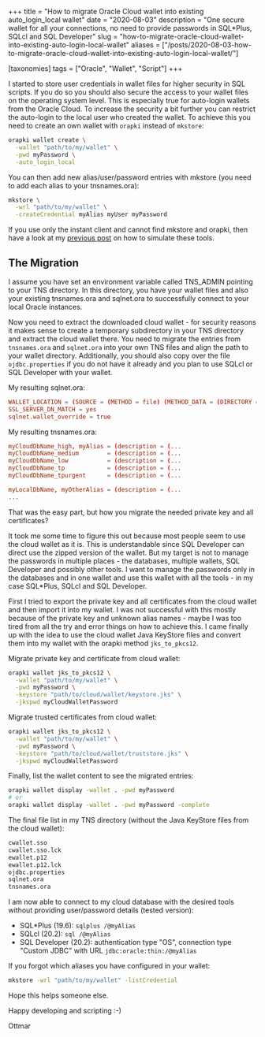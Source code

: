 +++
title = "How to migrate Oracle Cloud wallet into existing auto_login_local wallet"
date = "2020-08-03"
description = "One secure wallet for all your connections, no need to provide passwords in SQL*Plus, SQLcl and SQL Developer"
slug = "how-to-migrate-oracle-cloud-wallet-into-existing-auto-login-local-wallet"
aliases = ["/posts/2020-08-03-how-to-migrate-oracle-cloud-wallet-into-existing-auto-login-local-wallet/"]

[taxonomies]
tags = ["Oracle", "Wallet", "Script"]
+++

I started to store user credentials in wallet files for higher security in SQL scripts. If you do so you should also secure the access to your wallet files on the operating system level. This is especially true for auto-login wallets from the Oracle Cloud. To increase the security a bit further you can restrict the auto-login to the local user who created the wallet. To achieve this you need to create an own wallet with `orapki` instead of `mkstore`:

```sh
orapki wallet create \
  -wallet "path/to/my/wallet" \
  -pwd myPassword \
  -auto_login_local
```

You can then add new alias/user/password entries with mkstore (you need to add each alias to your tnsnames.ora):

```sh
mkstore \
  -wrl "path/to/my/wallet" \
  -createCredential myAlias myUser myPassword
```

If you use only the instant client and cannot find mkstore and orapki, then have a look at my [previous post](/blog/how-to-use-mkstore-and-orapki-with-oracle-instant-client/) on how to simulate these tools.

## The Migration

I assume you have set an environment variable called TNS_ADMIN pointing to your TNS directory. In this directory, you have your wallet files and also your existing tnsnames.ora and sqlnet.ora to successfully connect to your local Oracle instances.

Now you need to extract the downloaded cloud wallet - for security reasons it makes sense to create a temporary subdirectory in your TNS directory and extract the cloud wallet there. You need to migrate the entries from `tnsnames.ora` and `sqlnet.ora` into your own TNS files and align the path to your wallet directory. Additionally, you should also copy over the file `ojdbc.properties` if you do not have it already and you plan to use SQLcl or SQL Developer with your wallet.

My resulting sqlnet.ora:

```conf
WALLET_LOCATION = (SOURCE = (METHOD = file) (METHOD_DATA = (DIRECTORY = "C:\\path\\to\\my\\wallet")))
SSL_SERVER_DN_MATCH = yes
sqlnet.wallet_override = true
```

My resulting tnsnames.ora:

```conf
myCloudDbName_high, myAlias = (description = (...
myCloudDbName_medium        = (description = (...
myCloudDbName_low           = (description = (...
myCloudDbName_tp            = (description = (...
myCloudDbName_tpurgent      = (description = (...

myLocalDbName, myOtherAlias = (description = (...
...
```

That was the easy part, but how you migrate the needed private key and all certificates?

It took me some time to figure this out because most people seem to use the cloud wallet as it is. This is understandable since SQL Developer can direct use the zipped version of the wallet. But my target is not to manage the passwords in multiple places - the databases, multiple wallets, SQL Developer and possibly other tools. I want to manage the passwords only in the databases and in one wallet and use this wallet with all the tools - in my case SQL*Plus, SQLcl and SQL Developer.

First I tried to export the private key and all certificates from the cloud wallet and then import it into my wallet. I was not successful with this mostly because of the private key and unknown alias names - maybe I was too tired from all the try and error things on how to achieve this. I came finally up with the idea to use the cloud wallet Java KeyStore files and convert them into my wallet with the orapki method `jks_to_pkcs12`.

Migrate private key and certificate from cloud wallet:

```sh
orapki wallet jks_to_pkcs12 \
  -wallet "path/to/my/wallet" \
  -pwd myPassword \
  -keystore "path/to/cloud/wallet/keystore.jks" \
  -jkspwd myCloudWalletPassword
```

Migrate trusted certificates from cloud wallet:

```sh
orapki wallet jks_to_pkcs12 \
  -wallet "path/to/my/wallet" \
  -pwd myPassword \
  -keystore "path/to/cloud/wallet/truststore.jks" \
  -jkspwd myCloudWalletPassword
```

Finally, list the wallet content to see the migrated entries:

```sh
orapki wallet display -wallet . -pwd myPassword
# or
orapki wallet display -wallet . -pwd myPassword -complete
```

The final file list in my TNS directory (without the Java KeyStore files from the cloud wallet):

```sh
cwallet.sso
cwallet.sso.lck
ewallet.p12
ewallet.p12.lck
ojdbc.properties
sqlnet.ora
tnsnames.ora
```

I am now able to connect to my cloud database with the desired tools without providing user/password details (tested version):

- SQL*Plus (19.6): `sqlplus /@myAlias`
- SQLcl (20.2): `sql /@myAlias`
- SQL Developer (20.2): authentication type "OS", connection type "Custom JDBC" with URL `jdbc:oracle:thin:/@myAlias`

If you forgot which aliases you have configured in your wallet:

```sh
mkstore -wrl "path/to/my/wallet" -listCredential
```

Hope this helps someone else.

Happy developing and scripting :-)

Ottmar
